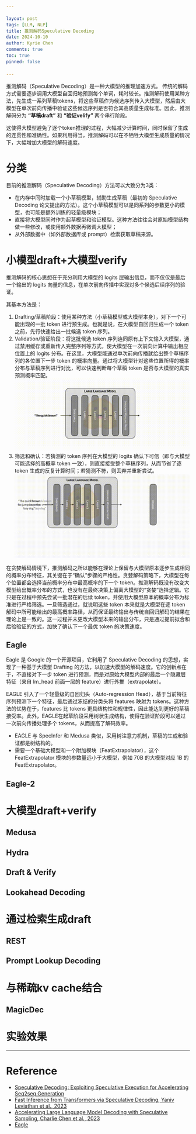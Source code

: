```yaml
---

layout: post
tags: [LLM, NLP]
title: 推测解码Speculative Decoding
date: 2024-10-10
author: Kyrie Chen
comments: true
toc: true
pinned: false

---
```


推测解码（Speculative Decoding）是一种大模型的推理加速方式。
传统的解码方式需要逐步调用大模型自回归地预测每个单词，耗时较长。推测解码使用某种方法，先生成一系列草稿tokens，将这些草稿作为候选序列传入大模型，然后由大模型在单次前向传播中验证这些候选序列是否符合其高质量生成标准。因此，推测解码分为 **“草稿draft”** 和 **“验证velify”** 两个串行阶段。

这使得大模型避免了逐个token推理的过程，大幅减少计算时间，同时保留了生成的连贯性和准确性。如果利用得当，推测解码可以在不牺牲大模型生成质量的情况下，大幅增加大模型的解码速度。

# 分类

目前的推测解码（Speculative Decoding）方法可以大致分为3类：
- 在内存中同时加载一个小草稿模型，辅助生成草稿（最初的 Speculative Decoding 论文提出的方法）。这个小草稿模型可以是同系列的参数更小的模型，也可能是额外训练的轻量级模块；
- 直接将大模型同时作为起草模型和验证模型。这种方法往往会对原始模型结构做一些修改，或使用额外数据再微调大模型；
- 从外部数据中（如外部数据库或 prompt）检索获取草稿来源。

# 小模型draft+大模型verify

推测解码的核心思想在于充分利用大模型的 logits 层输出信息，而不仅仅是最后一个输出的 logits 向量的信息，在单次前向传播中实现对多个候选后续序列的验证。

其基本方法是：

1. Drafting/草稿阶段：使用某种方法（小草稿模型或大模型本身），对下一个可能出现的一批 token 进行预生成。也就是说，在大模型自回归生成一个 token 之前，先行快速给出一批候选 token 序列。
2. Validation/验证阶段：将这批候选 token 序列连同原有上下文输入大模型，通过禁用缓存或重新传入完整序列等方式，使大模型在一次前向计算中输出相应位置上的 logits 分布。在这里，大模型能通过单次前向传播就给出整个草稿序列的各位置下一步 token 的概率向量。通过将大模型针对这些位置所得的概率分布与草稿序列进行对比，可以快速判断每个草稿 token 是否与大模型的真实预测概率匹配。
   ![](https://raw.githubusercontent.com/kakack/kakack.github.io/master/_images/241010-01.gif)
3. 筛选和确认：若猜测的 token 序列在大模型的 logits 确认下可信（即与大模型可能选择的高概率 token 一致），则直接接受整个草稿序列，从而节省了逐 token 生成的反复计算时间；若猜测不符，则丢弃并重新尝试。
    ![](https://raw.githubusercontent.com/kakack/kakack.github.io/master/_images/241010-02.gif)

在贪婪解码情境下，推测解码之所以能够在理论上保留与大模型原本逐步生成相同的概率分布特征，其关键在于“确认”步骤的严格性。贪婪解码策略下，大模型在每个位置都会选择当前概率分布中最高概率的下一个 token。推测解码既没有改变大模型给出概率分布的方式，也没有在最终决策上偏离大模型的“贪婪”选择逻辑。它只是在过程中预先尝试一批潜在的后续 token，并使用大模型原本的概率分布为标准进行严格筛选。一旦筛选通过，就说明这些 token 本来就是大模型在逐 token 解码中所可能给出的最高概率路径，从而保证最终输出与传统自回归解码的结果在理论上是一致的。这一过程并未更改大模型本来的输出分布，只是通过提前拟合和后验验证的方式，加快了确认下一个最优 token 的决策速度。

## Eagle

Eagle 是 Google 的一个开源项目，它利用了 Speculative Decoding 的思想，实现了一种基于大模型 Drafting 的方法，以加速大模型的解码速度。它的创新点在于，不直接对下一步 token 进行预测，而是对原始大模型内部的最后一个隐藏层特征（来自 lm_head 前面一层的 feature）进行外推（extrapolate）。

EAGLE 引入了一个轻量级的自回归头（Auto-regression Head），基于当前特征序列预测下一个特征，最后通过冻结的分类头将 features 映射为 tokens。这种方法的优势在于，features 比 tokens 更具结构性和规律性，因此能达到更好的草稿接受率。此外，EAGLE在起草阶段采用树状生成结构，使得在验证阶段可以通过一次前向传播处理多个 tokens，从而提高了解码效率。
- EAGLE 与 SpecInfer 和 Medusa 类似，采用树注意力机制，草稿的生成和验证都是树结构的。
- 需要一个基础大模型和一个附加模块（FeatExtrapolator），这个 FeatExtrapolator 模块的参数量远小于大模型，例如 70B 的大模型对应 1B 的 FeatExtrapolator。

## Eagle-2

# 大模型draft+verify

## Medusa

## Hydra

## Draft & Verify

## Lookahead Decoding

# 通过检索生成draft

## REST

## Prompt Lookup Decoding

# 与稀疏kv cache结合

## MagicDec

# 实验效果

---

# Reference

- [Speculative Decoding: Exploiting Speculative Execution for Accelerating Seq2seq Generation](https://arxiv.org/abs/2203.16487)
- [Fast Inference from Transformers via Speculative Decoding, Yaniv Leviathan et al., 2023](https://arxiv.org/abs/2211.17192)
- [Accelerating Large Language Model Decoding with Speculative Sampling, Charlie Chen et al., 2023](https://arxiv.org/abs/2302.01318)
- [Eagle](https://github.com/SafeAILab/EAGLE)

